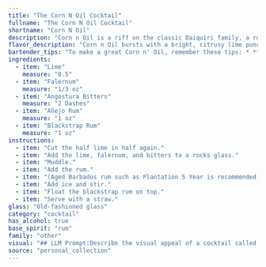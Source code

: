 ```yaml
---
title: "The Corn N Oil Cocktail"
fullname: "The Corn N Oil Cocktail"
shortname: "Corn N Oil"
description: "Corn n Oil is a riff on the classic Daiquiri family, a rum-based cocktail with citrus and sweetener. The use of Falernum, a Caribbean-inspired liqueur, and Blackstrap Rum, known for its molasses-driven intensity, adds a unique twist to the traditional profile. "
flavor_description: "Corn n Oil bursts with a bright, citrusy lime punch, balanced by the subtle spice and sweetness of the Falernum. A whisper of bitters adds complexity, while the Añejo Rum contributes warm caramel notes and the Blackstrap Rum brings a deep, molasses-like richness. The result is a complex and layered cocktail that is both refreshing and satisfying. "
bartender_tips: "To make a great Corn n' Oil, remember these tips: * **Start with good quality ingredients:** Use fresh lime juice and high-quality rums.* **Measure carefully:** This cocktail is balanced, so precise measurements are key. * **Shake well with ice:** This chills the drink and dilutes it properly. * **Strain into a chilled coupe glass:** This keeps the drink cool and enhances the aroma. * **Garnish with a lime wheel:** It adds a touch of freshness and elegance. "
ingredients:
  - item: "Lime"
    measure: "0.5"
  - item: "Falernum"
    measure: "1/3 oz"
  - item: "Angostura Bitters"
    measure: "2 Dashes"
  - item: "Añejo Rum"
    measure: "1 oz"
  - item: "Blackstrap Rum"
    measure: "1 oz"
instructions:
  - item: "Cut the half lime in half again."
  - item: "Add the lime, falernum, and bitters to a rocks glass."
  - item: "Muddle."
  - item: "Add the rum."
  - item: "(Aged Barbados rum such as Plantation 5 Year is recommended)."
  - item: "Add ice and stir."
  - item: "Float the blackstrap rum on top."
  - item: "Serve with a straw."
glass: "Old-fashioned glass"
category: "cocktail"
has_alcohol: true
base_spirit: "rum"
family: "other"
visual: "## LLM Prompt:Describe the visual appeal of a cocktail called Corn n Oil made with the following ingredients:* **Lime:** Freshly squeezed lime juice, adding a vibrant, almost translucent green hue.* **Falernum:** A sweet, aromatic liqueur, contributing a light golden color.* **Angostura Bitters:** A dash for complexity, adding a hint of deep brown.* **Añejo Rum:** Rich and aged, lending a deep amber color with golden highlights.* **Blackstrap Rum:** Dark and molasses-like, adding a hint of deep brown and perhaps a slight oily sheen.**Consider the following:*** **Color:** How do the different colors of the ingredients blend? Is it a single unified color, or does it have layers or depth?* **Texture:** Is the cocktail clear, cloudy, or oily? Are there any visible sediments or layers?* **Glassware:**  Would this be served in a coupe, rocks glass, or something else? How does the glassware affect the overall visual impression?* **Garnish:** Would there be a garnish? If so, what kind and how does it contribute to the visual appeal?**Example:** The 'Corn n Oil' is a captivating cocktail that showcases a deep amber hue, reminiscent of sun-soaked cornfields. The Añejo Rum provides the base color, with the Blackstrap Rum adding a subtle layer of darker depth. Hints of golden Falernum peek through, while a dash of Angostura Bitters creates an alluring, almost oily sheen. The cocktail is served in a chilled coupe glass, with a thin lime peel twist adding a vibrant green accent to the otherwise warm palette. "
source: "personal_collection"
---
```


